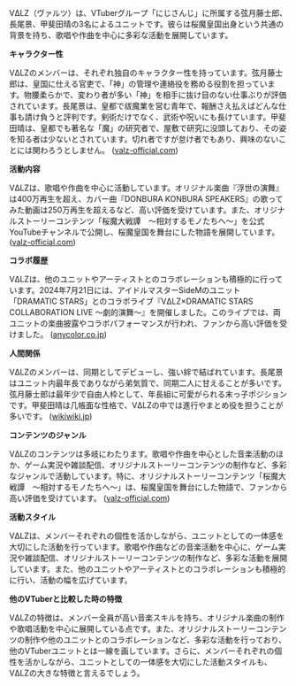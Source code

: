 VΔLZ（ヴァルツ）は、VTuberグループ「にじさんじ」に所属する弦月藤士郎、長尾景、甲斐田晴の3名によるユニットです。彼らは桜魔皇国出身という共通の背景を持ち、歌唱や作曲を中心に多彩な活動を展開しています。

**キャラクター性**

VΔLZのメンバーは、それぞれ独自のキャラクター性を持っています。弦月藤士郎は、皇国に仕える官吏で、「神」の管理や連絡役を務める役割を担っています。物腰柔らかで、変わり者が多い「神」を相手に抜け目のない仕事ぶりが評価されています。長尾景は、皇都で祓魔業を営む青年で、報酬さえ払えばどんな仕事も請け負うと評判です。剣術だけでなく、武術や呪いにも長けています。甲斐田晴は、皇都でも著名な「魔」の研究者で、屋敷で研究に没頭しており、その姿を知る者は少ないとされています。切れ者ですが怠け者でもあり、興味のないことには関わろうとしません。 ([valz-official.com](https://valz-official.com/profile/?utm_source=openai))

**活動内容**

VΔLZは、歌唱や作曲を中心に活動しています。オリジナル楽曲『浮世の演舞』は400万再生を超え、カバー曲『DONBURA KONBURA SPEAKERS』の歌ってみた動画は250万再生を超えるなど、高い評価を受けています。また、オリジナルストーリーコンテンツ「桜魔大戦譚　〜相対するモノたちへ～」を公式YouTubeチャンネルで公開し、桜魔皇国を舞台にした物語を展開しています。 ([valz-official.com](https://valz-official.com/profile/?utm_source=openai))

**コラボ履歴**

VΔLZは、他のユニットやアーティストとのコラボレーションも積極的に行っています。2024年7月21日には、アイドルマスターSideMのユニット「DRAMATIC STARS」とのコラボライブ『VΔLZ×DRAMATIC STARS COLLABORATION LIVE ～劇的演舞～』を開催しました。このライブでは、両ユニットの楽曲披露やコラボパフォーマンスが行われ、ファンから高い評価を受けました。 ([anycolor.co.jp](https://www.anycolor.co.jp/news/cnbcwazle8?utm_source=openai))

**人間関係**

VΔLZのメンバーは、同期としてデビューし、強い絆で結ばれています。長尾景はユニット内最年長でありながら弟気質で、同期二人に甘えることが多いです。弦月藤士郎は最年少で自由人枠として、年長組に可愛がられる末っ子ポジションです。甲斐田晴は几帳面な性格で、VΔLZの中では進行やまとめ役を担うことが多いです。 ([wikiwiki.jp](https://wikiwiki.jp/nijisanji/V%CE%94LZ?utm_source=openai))

**コンテンツのジャンル**

VΔLZのコンテンツは多岐にわたります。歌唱や作曲を中心とした音楽活動のほか、ゲーム実況や雑談配信、オリジナルストーリーコンテンツの制作など、多彩なジャンルで活動しています。特に、オリジナルストーリーコンテンツ「桜魔大戦譚　〜相対するモノたちへ～」は、桜魔皇国を舞台にした物語で、ファンから高い評価を受けています。 ([valz-official.com](https://valz-official.com/profile/?utm_source=openai))

**活動スタイル**

VΔLZは、メンバーそれぞれの個性を活かしながら、ユニットとしての一体感を大切にした活動を行っています。歌唱や作曲などの音楽活動を中心に、ゲーム実況や雑談配信、オリジナルストーリーコンテンツの制作など、多彩な活動を展開しています。また、他のユニットやアーティストとのコラボレーションも積極的に行い、活動の幅を広げています。

**他のVTuberと比較した時の特徴**

VΔLZの特徴は、メンバー全員が高い音楽スキルを持ち、オリジナル楽曲の制作や歌唱活動を中心に展開している点です。また、オリジナルストーリーコンテンツの制作や他のユニットとのコラボレーションなど、多彩な活動を行っており、他のVTuberユニットとは一線を画しています。さらに、メンバーそれぞれの個性を活かしながら、ユニットとしての一体感を大切にした活動スタイルも、VΔLZの大きな特徴と言えるでしょう。 